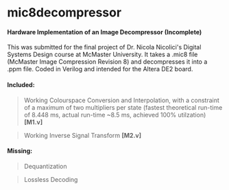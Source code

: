 mic8decompressor
================

#### Hardware Implementation of an Image Decompressor (Incomplete)

This was submitted for the final project of Dr. Nicola Nicolici's Digital Systems Design course at McMaster University. It takes a .mic8 file (McMaster Image Compression Revision 8) and decompresses it into a .ppm file. Coded in Verilog and intended for the Altera DE2 board.

#### Included: 
>Working Colourspace Conversion and Interpolation, with a constraint of a maximum of two multipliers per state (fastest theoretical run-time of 8.448 ms, actual run-time ~8.5 ms, achieved 100% utilzation) **[M1.v]**

>Working Inverse Signal Transform **[M2.v]**

#### Missing:
>Dequantization

>Lossless Decoding
